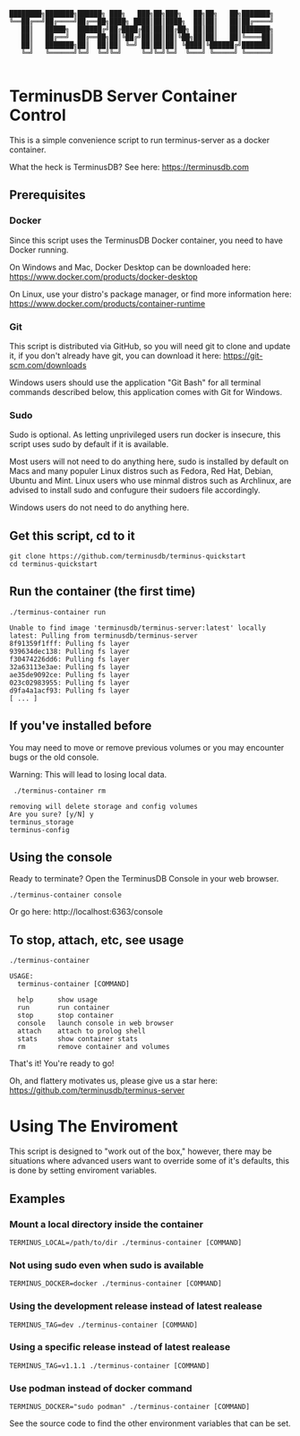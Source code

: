 ```
████████╗███████╗██████╗ ███╗   ███╗██╗███╗   ██╗██╗   ██╗███████╗
╚══██╔══╝██╔════╝██╔══██╗████╗ ████║██║████╗  ██║██║   ██║██╔════╝
   ██║   █████╗  ██████╔╝██╔████╔██║██║██╔██╗ ██║██║   ██║███████╗
   ██║   ██╔══╝  ██╔══██╗██║╚██╔╝██║██║██║╚██╗██║██║   ██║╚════██║
   ██║   ███████╗██║  ██║██║ ╚═╝ ██║██║██║ ╚████║╚██████╔╝███████║
   ╚═╝   ╚══════╝╚═╝  ╚═╝╚═╝     ╚═╝╚═╝╚═╝  ╚═══╝ ╚═════╝ ╚══════╝
                                                                  
```

# TerminusDB Server Container Control

This is a simple convenience script to run terminus-server as a docker
container.

What the heck is TerminusDB? See here: https://terminusdb.com

## Prerequisites

### Docker

Since this script uses the TerminusDB Docker container, you need to have Docker
running.

On Windows and Mac, Docker Desktop can be downloaded here:
https://www.docker.com/products/docker-desktop

On Linux, use your distro's package manager, or find more information here:
https://www.docker.com/products/container-runtime

### Git

This script is distributed via GitHub, so you will need git to clone and update
it, if you don't already have git, you can download it here:
https://git-scm.com/downloads

Windows users should use the application "Git Bash" for all terminal commands
described below, this application comes with Git for Windows.

### Sudo

Sudo is optional. As letting unprivileged users run docker is insecure, this
script uses sudo by default if it is available. 

Most users will not need to do anything here, sudo is installed by default on
Macs and many populer Linux distros such as Fedora, Red Hat, Debian, Ubuntu and
Mint. Linux users who use minmal distros such as Archlinux, are advised to
install sudo and confugure their sudoers file accordingly.

Windows users do not need to do anything here.

## Get this script, cd to it

```
git clone https://github.com/terminusdb/terminus-quickstart
cd terminus-quickstart
```

## Run the container (the first time)

```
./terminus-container run

Unable to find image 'terminusdb/terminus-server:latest' locally
latest: Pulling from terminusdb/terminus-server
8f91359f1fff: Pulling fs layer
939634dec138: Pulling fs layer
f30474226dd6: Pulling fs layer
32a63113e3ae: Pulling fs layer
ae35de9092ce: Pulling fs layer
023c02983955: Pulling fs layer
d9fa4a1acf93: Pulling fs layer
[ ... ]
```

## If you've installed before 

You may need to move or remove previous volumes or you may encounter bugs or
the old console.

Warning: This will lead to losing local data.

```
 ./terminus-container rm

removing will delete storage and config volumes
Are you sure? [y/N] y
terminus_storage
terminus-config
```

## Using the console

Ready to terminate? Open the TerminusDB Console in your web browser.

```
./terminus-container console
```

Or go here: http://localhost:6363/console

## To stop, attach, etc, see usage
```
./terminus-container 

USAGE:
  terminus-container [COMMAND]

  help      show usage
  run       run container
  stop      stop container
  console   launch console in web browser
  attach    attach to prolog shell
  stats     show container stats
  rm        remove container and volumes
```

That's it! You're ready to go!

Oh, and flattery motivates us, please give us a star here:
https://github.com/terminusdb/terminus-server

# Using The Enviroment

This script is designed to "work out of the box," however, there may be
situations where advanced users want to override some of it's defaults, this is
done by setting enviroment variables.

## Examples

### Mount a local directory inside the container
```
TERMINUS_LOCAL=/path/to/dir ./terminus-container [COMMAND]
```

### Not using sudo even when sudo is available
```
TERMINUS_DOCKER=docker ./terminus-container [COMMAND]
```

### Using the development release instead of latest realease
```
TERMINUS_TAG=dev ./terminus-container [COMMAND]
```

### Using a specific release instead of latest realease
```
TERMINUS_TAG=v1.1.1 ./terminus-container [COMMAND]
```

### Use podman instead of docker command
```
TERMINUS_DOCKER="sudo podman" ./terminus-container [COMMAND]
```

See the source code to find the other environment variables that can be set.




